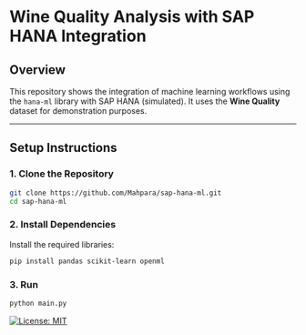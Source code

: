 # Wine Quality Analysis with SAP HANA Integration

## Overview
This repository shows the integration of machine learning workflows using the `hana-ml` library with SAP HANA (simulated). It uses the **Wine Quality** dataset for demonstration purposes.

---

## Setup Instructions

### 1. Clone the Repository

```bash
git clone https://github.com/Mahpara/sap-hana-ml.git
cd sap-hana-ml
```

### 2. Install Dependencies
Install the required libraries:
```bash
pip install pandas scikit-learn openml
```

### 3. Run
```bash
python main.py
```


[![License: MIT](https://img.shields.io/badge/License-MIT-yellow.svg)](https://opensource.org/licenses/MIT)
